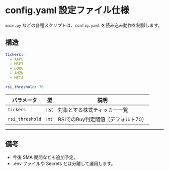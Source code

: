 # config.yaml 設定ファイル仕様

`main.py` などの各種スクリプトは、`config.yaml` を読み込み動作を制御します。

## 構造

```yaml
tickers:
  - AAPL
  - MSFT
  - GOOG
  - AMZN
  - META

rsi_threshold: 70
```

| パラメータ           | 型    | 説明                    |
| --------------- | ---- | --------------------- |
| `tickers`       | list | 対象とする株式ティッカー一覧        |
| `rsi_threshold` | int  | RSIでのBuy判定閾値（デフォルト70） |

---

## 備考

- 今後 SMA 期間なども追加予定。
- .env ファイルや Secrets とは分離して運用します。
